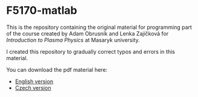 # F5170-matlab

This is the repository containing the original material for programming part of the course created by Adam Obrusník and Lenka Zajíčková for *Introduction to Plasma Physics* at Masaryk university.

I created this repository to gradually correct typos and errors in this material.

You can download the pdf material here:
 * [English version](https://github.com/tungli/F5170-matlab/raw/master/MatlabSkriptaEN.pdf)
 * [Czech version](https://github.com/tungli/F5170-matlab/raw/master/MatlabSkriptaCZ.pdf)
